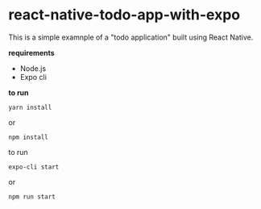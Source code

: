 # react-native-todo-app-with-expo

This is a simple examnple of a "todo application" built using React Native.

**requirements**
<ul>
    <li>Node.js</li>
    <li>Expo cli</li>
</ul>

**to run**

```
yarn install
```
or
```
npm install
```

to run
```
expo-cli start
```
or
```
npm run start
```
